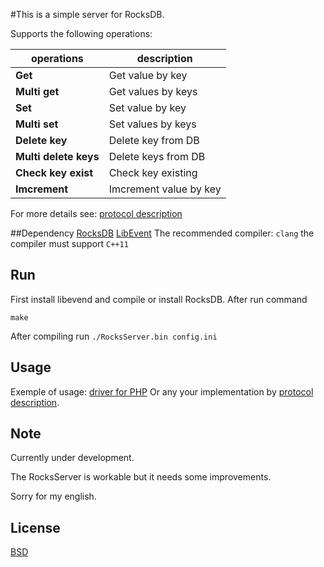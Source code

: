 #This is a simple server for RocksDB.

Supports the following operations:


operations  | description
------------- | -------------
**Get** | Get value by key
**Multi get** | Get values by keys
**Set** | Set value by key
**Multi set** | Set values by keys
**Delete key** | Delete key from DB
**Multi delete keys** | Delete keys from DB
**Check key exist** | Check key existing
**Imcrement** | Imcrement value by key


For more details see: [protocol description](protocol.md)

##Dependency
[RocksDB](https://github.com/facebook/rocksdb/)
[LibEvent](http://libevent.org/)
The recommended compiler: `clang`
the compiler must support `C++11`

## Run
First install libevend and compile or install RocksDB.
After run command 
```
make
```

After compiling run `./RocksServer.bin config.ini`

## Usage
Exemple of usage: [driver for PHP](drivers/php/README.md)
Or any your implementation by [protocol description](protocol.md).

## Note
Currently under development.

The RocksServer is workable but it needs some improvements.


Sorry for my english.

## License
[BSD](LICENSE)

